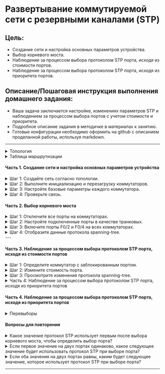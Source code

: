 # Развертывание коммутируемой сети с резервными каналами (STP)

## Цель:

* Создание сети и настройка основных параметров устройства.
* Выбор корневого моста.
* Наблюдение за процессом выбора протоколом STP порта, исходя из стоимости портов.
* Наблюдение за процессом выбора протоколом STP порта, исходя из приоритета портов.

## Описание/Пошаговая инструкция выполнения домашнего задания:

* Ваша задача заключается настройке, изменениях параметров STP и наблюдением за процессом выбора портов с учетом
  стоимости и приоритета.
* Подробное описание задания в методичке в материалах к занятию.
* Готовые конфигурации необходимо оформить на github с описанием проделанной работы, используя markdown.

---

<details>
<summary>Топология</summary>

![Topology](img/topology.png)


</details>


<details>
<summary>Таблица маршрутизации</summary>

| Устройство | Интерфейс |  IP-адрес   | Маска подсети |
|:----------:|:---------:|:-----------:|:-------------:|
|     S1     |  VLAN 1   | 192.168.1.1 | 255.255.255.0 |
|     S2     |  VLAN 1   | 192.168.1.2 | 255.255.255.0 |
|     S3     |  VLAN 1   | 192.168.1.3 | 255.255.255.0 |  

</details>

#### Часть 1. Создание сети и настройка основных параметров устройства

<details> <summary>
 Шаг 1: Создайте сеть согласно топологии.
</summary>
Подключите устройства, как показано в топологии, и подсоедините необходимые кабели.

![Topology](img/topology.png)
</details>


<details> <summary>
Шаг 2: Выполните инициализацию и перезагрузку коммутаторов.
</summary>
</details>



<details> <summary>
Шаг 3: Настройте базовые параметры каждого коммутатора.
</summary>

```Console

enable
configure terminal
hostname S1 // S2 // S3
no ip domain-lookup
enable secret class
line console 0
password cisco
login
logging synchronous  
exit
line vty 0 4
password cisco
login
exit

banner motd #
!!! Danger! Do not enter !!!
#
interface vlan 1  
ip address 192.168.1.1 255.255.255.0  // 192.168.1.2 255.255.255.0 // 192.168.1.3 255.255.255.0
no shutdown  
exit  
 
exit
copy running-config startup-config
reload

```

</details>


<details> <summary>
Шаг 4: Проверьте связь.
</summary>

Проверьте способность компьютеров обмениваться эхо-запросами.

Успешно ли выполняется эхо-запрос от коммутатора S1 на коммутатор S2?

```Console
S1>ping 192.168.1.2

Type escape sequence to abort.
Sending 5, 100-byte ICMP Echos to 192.168.1.2, timeout is 2 seconds:
..!!!
Success rate is 60 percent (3/5), round-trip min/avg/max = 0/0/0 ms

```

Да

Успешно ли выполняется эхо-запрос от коммутатора S1 на коммутатор S3?

```Console  
S1>ping 192.168.1.3

Type escape sequence to abort.
Sending 5, 100-byte ICMP Echos to 192.168.1.3, timeout is 2 seconds:
..!!!
Success rate is 60 percent (3/5), round-trip min/avg/max = 0/0/0 ms

```

Да

Успешно ли выполняется эхо-запрос от коммутатора S2 на коммутатор S3?

```Console
S2>ping 192.168.1.3

Type escape sequence to abort.
Sending 5, 100-byte ICMP Echos to 192.168.1.3, timeout is 2 seconds:
..!!!
Success rate is 60 percent (3/5), round-trip min/avg/max = 0/0/0 ms

```

Да

Выполняйте отладку до тех пор, пока ответы на все вопросы не будут положительными.

</details>

#### Часть 2. Выбор корневого моста

<details> <summary> Шаг 1: Отключите все порты на коммутаторах.</summary> 

```Console
// S1 // S2 // S3
enable
configure terminal
interface range fastEthernet 0/1-4
shutdown
exit

```

![p2_s1](img/p2_s1.png)

</details>
<details> <summary> Шаг 2: Настройте подключенные порты в качестве транковых.
</summary> 

```Console
// S1 // S2 // S3
interface range fastEthernet 0/1-4
switchport mode trunk
switchport trunk allowed vlan 1
exit
```

</details>
<details> <summary> Шаг 3: Включите порты F0/2 и F0/4 на всех коммутаторах.
</summary>

```Console
// S1 // S2 // S3
interface range fastEthernet 0/2 , fastEthernet 0/4
no shutdown
exit

```

![trunking](img/p2_s3.png)

</details>
<details> <summary> Шаг 4: Отобразите данные протокола spanning-tree. </summary>

S1

```Console
S1#show spanning-tree 
VLAN0001
  Spanning tree enabled protocol ieee
  Root ID    Priority    32769
             Address     000A.F350.7B9B
             Cost        19
             Port        2(FastEthernet0/2)
             Hello Time  2 sec  Max Age 20 sec  Forward Delay 15 sec

  Bridge ID  Priority    32769  (priority 32768 sys-id-ext 1)
             Address     0060.5CEA.A302
             Hello Time  2 sec  Max Age 20 sec  Forward Delay 15 sec
             Aging Time  20

Interface        Role Sts Cost      Prio.Nbr Type
---------------- ---- --- --------- -------- --------------------------------
Fa0/2            Root FWD 19        128.2    P2p
Fa0/4            Desg FWD 19        128.4    P2p
```

S2

```Console
S2#show spanning-tree 
VLAN0001
  Spanning tree enabled protocol ieee
  Root ID    Priority    32769
             Address     000A.F350.7B9B
             This bridge is the root
             Hello Time  2 sec  Max Age 20 sec  Forward Delay 15 sec

 Bridge ID  Priority    32769  (priority 32768 sys-id-ext 1)
             Address     000A.F350.7B9B
             Hello Time  2 sec  Max Age 20 sec  Forward Delay 15 sec
             Aging Time  20

Interface        Role Sts Cost      Prio.Nbr Type
---------------- ---- --- --------- -------- --------------------------------
Fa0/4            Desg FWD 19        128.4    P2p
Fa0/2            Desg FWD 19        128.2    P2p

```

S3

```Console
S3#show spanning-tree 
VLAN0001
  Spanning tree enabled protocol ieee
  Root ID    Priority    32769
             Address     000A.F350.7B9B
             Cost        19
             Port        2(FastEthernet0/2)
             Hello Time  2 sec  Max Age 20 sec  Forward Delay 15 sec

  Bridge ID  Priority    32769  (priority 32768 sys-id-ext 1)
             Address     00E0.A379.9838
             Hello Time  2 sec  Max Age 20 sec  Forward Delay 15 sec
             Aging Time  20

Interface        Role Sts Cost      Prio.Nbr Type
---------------- ---- --- --------- -------- --------------------------------
Fa0/4            Altn BLK 19        128.4    P2p
Fa0/2            Root FWD 19        128.2    P2p
```

В схему ниже запишите роль и состояние (Sts) активных портов на каждом коммутаторе в топологии.

![p2_s4.png](img/p2_s4.png)

`Какой коммутатор является корневым мостом?`

S2

`Почему этот коммутатор был выбран протоколом spanning-tree в качестве корневого моста?`

Корневой мост выбирается по с самым низким BID (Root ID). Но поскольку данный параметр не редактировался, то на всех
коммутаторах он одинаковый, и корневой мост выбран по минимальному MAC адресу (000A.F350.7B9B).

`Какие порты на коммутаторе являются корневыми портами?`

S1 : F0/2    
S2 : F0/2

`Какие порты на коммутаторе являются назначенными портами?`

S1 F0/1  
S2 F0/2 F0/4

`Какой порт отображается в качестве альтернативного и в настоящее время заблокирован?`

S3 F0/4

`Почему протокол spanning-tree выбрал этот порт в качестве невыделенного (заблокированного) порта?`

Данный порт не был выбран в качестве корневого или назначенного порта. Т.к. в сумме параметров (приоритета , стоимости)
данный порт является наихудшим.

</details>
---

#### Часть 3. Наблюдение за процессом выбора протоколом STP порта, исходя из стоимости портов

<details><summary>Шаг 1: Определите коммутатор с заблокированным портом.</summary>

```Console
S3>show spanning-tree 
/// ommited ///
Fa0/4            Altn BLK 19        128.4    P2p
```

*S3* - это коммутатор с заблокированным портом.

</details>

<details><summary>Шаг 2: Измените стоимость порта.</summary>

*S3*

```Console
enable
conf t
int Fa0/2
spanning-tree vlan 1 cost 18
exit

```

</details>
<details><summary>Шаг 3: Просмотрите изменения протокола spanning-tree.</summary>

```Console
S1>show spanning-tree 
VLAN0001
  Spanning tree enabled protocol ieee
  Root ID    Priority    32769
             Address     000A.F350.7B9B
             Cost        19
             Port        2(FastEthernet0/2)
             Hello Time  2 sec  Max Age 20 sec  Forward Delay 15 sec

  Bridge ID  Priority    32769  (priority 32768 sys-id-ext 1)
             Address     0060.5CEA.A302
             Hello Time  2 sec  Max Age 20 sec  Forward Delay 15 sec
             Aging Time  20

Interface        Role Sts Cost      Prio.Nbr Type
---------------- ---- --- --------- -------- --------------------------------
Fa0/2            Root FWD 19        128.2    P2p
Fa0/4            Altn BLK 19        128.4    P2p
```

```Console
S2>show spanning-tree 
VLAN0001
  Spanning tree enabled protocol ieee
  Root ID    Priority    32769
             Address     000A.F350.7B9B
             This bridge is the root
             Hello Time  2 sec  Max Age 20 sec  Forward Delay 15 sec

  Bridge ID  Priority    32769  (priority 32768 sys-id-ext 1)
             Address     000A.F350.7B9B
             Hello Time  2 sec  Max Age 20 sec  Forward Delay 15 sec
             Aging Time  20

Interface        Role Sts Cost      Prio.Nbr Type
---------------- ---- --- --------- -------- --------------------------------
Fa0/4            Desg FWD 19        128.4    P2p
Fa0/2            Desg FWD 19        128.2    P2p

```

```Console
S3#show spanning-tree 
VLAN0001
  Spanning tree enabled protocol ieee
  Root ID    Priority    32769
             Address     000A.F350.7B9B
             Cost        18
             Port        2(FastEthernet0/2)
             Hello Time  2 sec  Max Age 20 sec  Forward Delay 15 sec

  Bridge ID  Priority    32769  (priority 32768 sys-id-ext 1)
             Address     00E0.A379.9838
             Hello Time  2 sec  Max Age 20 sec  Forward Delay 15 sec
             Aging Time  20

Interface        Role Sts Cost      Prio.Nbr Type
---------------- ---- --- --------- -------- --------------------------------
Fa0/2            Root FWD 18        128.2    P2p
Fa0/4            Desg FWD 19        128.4    P2p
```

`Почему протокол spanning-tree заменяет ранее заблокированный порт на назначенный порт и блокирует порт, который был назначенным портом на другом коммутаторе?`

Потому что стоимость пути до него становится меньшей и он становится более приоритетным.

</details>
<details><summary>Часть 4: Наблюдение за процессом выбора протоколом STP порта, исходя из приоритета портов</summary>

*S3*

```Console
enable
conf t
int Fa0/2
no spanning-tree vlan 1 cost 18
exit

```

S1

```Console
S1>show spanning-tree 
VLAN0001
  Spanning tree enabled protocol ieee
  Root ID    Priority    32769
             Address     000A.F350.7B9B
             Cost        19
             Port        2(FastEthernet0/2)
             Hello Time  2 sec  Max Age 20 sec  Forward Delay 15 sec

  Bridge ID  Priority    32769  (priority 32768 sys-id-ext 1)
             Address     0060.5CEA.A302
             Hello Time  2 sec  Max Age 20 sec  Forward Delay 15 sec
             Aging Time  20

Interface        Role Sts Cost      Prio.Nbr Type
---------------- ---- --- --------- -------- --------------------------------
Fa0/2            Root FWD 19        128.2    P2p
Fa0/4            Desg FWD 19        128.4    P2p
```

S2

```Console
S2>show spanning-tree
VLAN0001
  Spanning tree enabled protocol ieee
  Root ID    Priority    32769
             Address     000A.F350.7B9B
             This bridge is the root
             Hello Time  2 sec  Max Age 20 sec  Forward Delay 15 sec

  Bridge ID  Priority    32769  (priority 32768 sys-id-ext 1)
             Address     000A.F350.7B9B
             Hello Time  2 sec  Max Age 20 sec  Forward Delay 15 sec
             Aging Time  20

Interface        Role Sts Cost      Prio.Nbr Type
---------------- ---- --- --------- -------- --------------------------------
Fa0/4            Desg FWD 19        128.4    P2p
Fa0/2            Desg FWD 19        128.2    P2p
```

S3

```Console
S3#show spanning-tree
VLAN0001
  Spanning tree enabled protocol ieee
  Root ID    Priority    32769
             Address     000A.F350.7B9B
             Cost        19
             Port        2(FastEthernet0/2)
             Hello Time  2 sec  Max Age 20 sec  Forward Delay 15 sec

  Bridge ID  Priority    32769  (priority 32768 sys-id-ext 1)
             Address     00E0.A379.9838
             Hello Time  2 sec  Max Age 20 sec  Forward Delay 15 sec
             Aging Time  20

Interface        Role Sts Cost      Prio.Nbr Type
---------------- ---- --- --------- -------- --------------------------------
Fa0/2            Root FWD 19        128.2    P2p
Fa0/4            Altn BLK 19        128.4    P2p
```

</details>

#### Часть 4. Наблюдение за процессом выбора протоколом STP порта, исходя из приоритета портов

<details><summary>Перевыборы</summary>

```Console
// S1 // S2 // S3
interface range fastEthernet 0/1 , fastEthernet 0/3
no shutdown
exit
```

![part4_s1](img/p4.png)

S1

```Console

S1#show spanning-tree
VLAN0001
  Spanning tree enabled protocol ieee
  Root ID    Priority    32769
             Address     000A.F350.7B9B
             Cost        19
             Port        1(FastEthernet0/1)
             Hello Time  2 sec  Max Age 20 sec  Forward Delay 15 sec

  Bridge ID  Priority    32769  (priority 32768 sys-id-ext 1)
             Address     0060.5CEA.A302
             Hello Time  2 sec  Max Age 20 sec  Forward Delay 15 sec
             Aging Time  20

Interface        Role Sts Cost      Prio.Nbr Type
---------------- ---- --- --------- -------- --------------------------------
Fa0/3            Desg FWD 19        128.3    P2p
Fa0/1            Root FWD 19        128.1    P2p
Fa0/2            Altn BLK 19        128.2    P2p
Fa0/4            Desg FWD 19        128.4    P2p
```

S2

```Console
S2#show spanning-tree
VLAN0001
  Spanning tree enabled protocol ieee
  Root ID    Priority    32769
             Address     000A.F350.7B9B
             This bridge is the root
             Hello Time  2 sec  Max Age 20 sec  Forward Delay 15 sec

  Bridge ID  Priority    32769  (priority 32768 sys-id-ext 1)
             Address     000A.F350.7B9B
             Hello Time  2 sec  Max Age 20 sec  Forward Delay 15 sec
             Aging Time  20

Interface        Role Sts Cost      Prio.Nbr Type
---------------- ---- --- --------- -------- --------------------------------
Fa0/4            Desg FWD 19        128.4    P2p
Fa0/1            Desg FWD 19        128.1    P2p
Fa0/2            Desg FWD 19        128.2    P2p
Fa0/3            Desg FWD 19        128.3    P2p
```

S3

```Console
S3#show spanning-tree
VLAN0001
  Spanning tree enabled protocol ieee
  Root ID    Priority    32769
             Address     000A.F350.7B9B
             Cost        19
             Port        1(FastEthernet0/1)
             Hello Time  2 sec  Max Age 20 sec  Forward Delay 15 sec

  Bridge ID  Priority    32769  (priority 32768 sys-id-ext 1)
             Address     00E0.A379.9838
             Hello Time  2 sec  Max Age 20 sec  Forward Delay 15 sec
             Aging Time  20

Interface        Role Sts Cost      Prio.Nbr Type
---------------- ---- --- --------- -------- --------------------------------
Fa0/1            Root FWD 19        128.1    P2p
Fa0/2            Altn BLK 19        128.2    P2p
Fa0/3            Altn BLK 19        128.3    P2p
Fa0/4            Altn BLK 19        128.4    P2p
```

`Какой порт выбран протоколом STP в качестве порта корневого моста на каждом коммутаторе некорневого моста?`

На коммутаторе S1 выбран порт F0/1, на коммутаторе S3 порт F0/1.

`Почему протокол STP выбрал эти порты в качестве портов корневого моста на этих коммутаторах?`

Так как стоимости интерфейсов равны, эти порты были выбраны из-за наименьшего номера порта.

</details>

#### Вопросы для повторения

<details><summary>Какое значение протокол STP использует первым после выбора корневого моста, чтобы определить выбор порта?</summary>

Протокол STP (Spanning Tree Protocol) использует значение Bridge ID (BID) первым после выбора корневого моста, чтобы
определить выбор порта. Bridge ID состоит из двух частей: приоритета моста и MAC-адреса моста. После выбора корневого
моста, остальные мосты в сети выбирают порт, основываясь на их BID. Обычно порт с наименьшим значением BID становится
предпочтительным портом для прохождения трафика к корневому мосту.
</details>
<details><summary>Если первое значение на двух портах одинаково, какое следующее значение будет использовать протокол STP при выборе порта?</summary>

Если первые значения на двух портах одинаковы, протокол STP будет использовать значение порта с наименьшим стоимостным
путем к корневому мосту для выбора порта. Стоимость пути рассчитывается на основе затрат на прохождение через каждый
сегмент сети, так что порт с более низкой общей стоимостью пути будет выбран в качестве предпочтительного порта.
</details>
<details><summary>Если оба значения на двух портах равны, каким будет следующее значение, которое использует протокол STP при выборе порта?</summary>

Если оба значения на двух портах равны, то следующим значением, которое протокол STP использует при выборе порта,
является MAC-адрес коммутатора (Bridge ID). Если стоимость пути к корневому мосту и приоритет портов одинаковы, то порт
с более низким MAC-адресом будет предпочтительным.
</details>

---